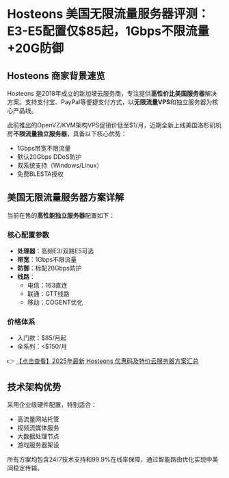 # Hosteons 美国无限流量服务器评测：E3-E5配置仅$85起，1Gbps不限流量+20G防御

## Hosteons 商家背景速览

Hosteons 是2018年成立的新加坡云服务商，专注提供**高性价比美国服务器**解决方案。支持支付宝、PayPal等便捷支付方式，以**无限流量VPS**和独立服务器为核心产品线。

此前推出的OpenVZ/KVM架构VPS促销价低至$1/月，近期全新上线美国洛杉矶机房**不限流量独立服务器**，具备以下核心优势：

- 1Gbps带宽不限流量
- 默认20Gbps DDoS防护
- 双系统支持（Windows/Linux）
- 免费BLESTA授权

## 美国无限流量服务器方案详解

当前在售的**高性能独立服务器**配置如下：

### 核心配置参数
- **处理器**：高频E3/双路E5可选
- **带宽**：1Gbps不限流量
- **防御**：标配20Gbps防护
- **线路**：
  - 电信：163直连
  - 联通：GTT线路
  - 移动：COGENT优化

### 价格体系
- 入门款：$85/月起
- 全系列：<$150/月

👉 [【点击查看】2025年最新 Hosteons 优惠码及特价云服务器方案汇总](https://bit.ly/hosteons)

## 技术架构优势

采用企业级硬件配置，特别适合：
- 高流量网站托管
- 视频流媒体服务
- 大数据处理节点
- 游戏服务器架设

所有方案均包含24/7技术支持和99.9%在线率保障，通过智能路由优化实现中美间稳定传输。